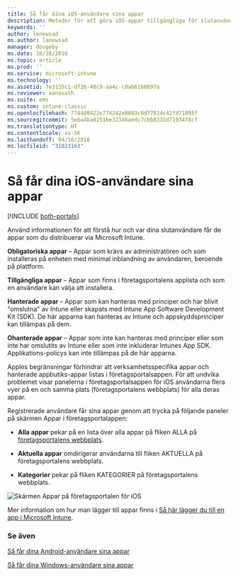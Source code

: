 ```yaml
---
title: Så får dina iOS-användare sina appar
description: Metoder för att göra iOS-appar tillgängliga för slutanvändare
keywords: ''
author: lenewsad
ms.author: lanewsad
manager: dougeby
ms.date: 10/28/2016
ms.topic: article
ms.prod: ''
ms.service: microsoft-intune
ms.technology: ''
ms.assetid: 7e3135c1-df26-48c9-aa4c-cdab6168897a
ms.reviewer: aanavath
ms.suite: ems
ms.custom: intune-classic
ms.openlocfilehash: 7744d8422e774242e0883c8d77814c42fd71895f
ms.sourcegitcommit: 5eba4bad151be32346aedc7cbb0333d71934f8cf
ms.translationtype: HT
ms.contentlocale: sv-SE
ms.lasthandoff: 04/16/2018
ms.locfileid: "31023163"
---
```

# <a name="how-your-ios-users-get-their-apps"></a>Så får dina iOS-användare sina appar

[!INCLUDE [both-portals](./includes/note-for-both-portals.md)]

Använd informationen för att förstå hur och var dina slutanvändare får de appar som du distribuerar via Microsoft Intune.

**Obligatoriska appar** – Appar som krävs av administratören och som installeras på enheten med minimal inblandning av användaren, beroende på plattform.

**Tillgängliga appar** – Appar som finns i företagsportalens applista och som en användare kan välja att installera.

**Hanterade appar** – Appar som kan hanteras med principer och har blivit "omslutna" av Intune eller skapats med Intune App Software Development Kit (SDK). De här apparna kan hanteras av Intune och appskyddsprinciper kan tillämpas på dem.

**Ohanterade appar** – Appar som inte kan hanteras med principer eller som inte har omslutits av Intune eller som inte inkluderar Intunes App SDK. Applikations-policys kan inte tillämpas på de här apparna.

Apples begränsningar förhindrar att verksamhetsspecifika appar och hanterade appbutiks-appar listas i företagsportalsappen. För att undvika problemet visar panelerna i företagsportalsappen för iOS användarna flera vyer på en och samma plats (företagsportalens webbplats) för alla deras appar.

Registrerade användare får sina appar genom att trycka på följande paneler på skärmen Appar i företagsportalappen:

- **Alla appar** pekar på en lista över alla appar på fliken ALLA på [företagsportalens webbplats](https://portal.manage.microsoft.com).

- **Aktuella appar** omdirigerar användarna till fliken AKTUELLA på företagsportalens webbplats.

- **Kategorier** pekar på fliken KATEGORIER på företagsportalens webbplats.


![Skärmen Appar på företagsportalen för iOS](./media/ios-cp-app-main-apps-screen.png)

Mer information om hur man lägger till appar finns i [Så här lägger du till en app i Microsoft Intune](apps-add.md).

### <a name="see-also"></a>Se även
[Så får dina Android-användare sina appar](end-user-apps-android.md)

[Så får dina Windows-användare sina appar](end-user-apps-windows.md)
